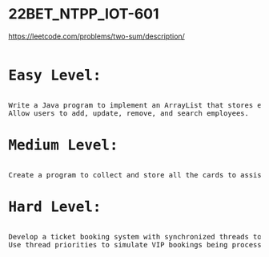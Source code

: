 # 22BET_NTPP_IOT-601

https://leetcode.com/problems/two-sum/description/<br>
<pre>
<H1>Easy Level:</H1>
Write a Java program to implement an ArrayList that stores employee details (ID, Name, and Salary). 
Allow users to add, update, remove, and search employees.
<h1>Medium Level:</h1>
Create a program to collect and store all the cards to assist the users in finding all the cards in a given symbol using Collection interface.
<h1>Hard Level:</h1>
Develop a ticket booking system with synchronized threads to ensure no double booking of seats.
Use thread priorities to simulate VIP bookings being processed first.
</pre>
